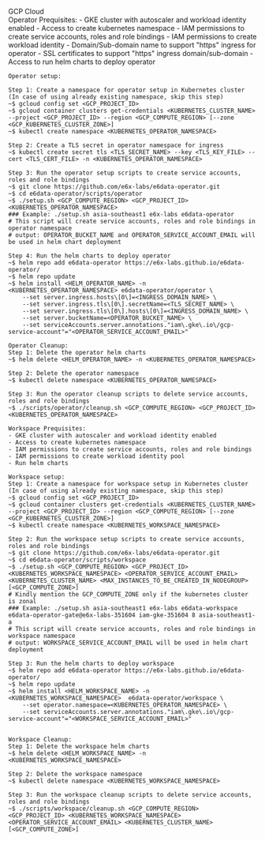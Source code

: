 GCP Cloud     
    Operator Prequisites:
    - GKE cluster with autoscaler and workload identity enabled
    - Access to create kubernetes namespace
    - IAM permissions to create service accounts, roles and role bindings
    - IAM permissions to create workload identity
    - Domain/Sub-domain name to support "https" ingress for operator
    - SSL certificates to support "https" ingress domain/sub-domain
    - Access to run helm charts to deploy operator

    Operator setup:

    Step 1: Create a namespace for operator setup in Kubernetes cluster (In case of using already existing namespace, skip this step)
    ~$ gcloud config set <GCP_PROJECT_ID>
    ~$ gcloud container clusters get-credentials <KUBERNETES_CLUSTER_NAME>  --project <GCP_PROJECT_ID> --region <GCP_COMPUTE_REGION> [--zone <GCP_KUBERNETES_CLUSTER_ZONE>]
    ~$ kubectl create namespace <KUBERNETES_OPERATOR_NAMESPACE>

    Step 2: Create a TLS secret in operator namespace for ingress
    ~$ kubectl create secret tls <TLS_SECRET_NAME> --key <TLS_KEY_FILE> --cert <TLS_CERT_FILE> -n <KUBERNETES_OPERATOR_NAMESPACE> 

    Step 3: Run the operator setup scripts to create service accounts, roles and role bindings
    ~$ git clone https://github.com/e6x-labs/e6data-operator.git
    ~$ cd e6data-operator/scripts/operator
    ~$ ./setup.sh <GCP_COMPUTE_REGION> <GCP_PROJECT_ID> <KUBERNETES_OPERATOR_NAMESPACE>
    ### Example: ./setup.sh asia-southeast1 e6x-labs e6data-operator
    # This script will create service accounts, roles and role bindings in operator namespace
    # output: OPERATOR_BUCKET_NAME and OPERATOR_SERVICE_ACCOUNT_EMAIL will be used in helm chart deployment

    Step 4: Run the helm charts to deploy operator
    ~$ helm repo add e6data-operator https://e6x-labs.github.io/e6data-operator/
    ~$ helm repo update
    ~$ helm install <HELM_OPERATOR_NAME> -n <KUBERNETES_OPERATOR_NAMESPACE> e6data-operator/operator \
        --set server.ingress.hosts\[0\]=<INGRESS_DOMAIN_NAME> \
        --set server.ingress.tls\[0\].secretName=<TLS_SECRET_NAME> \
        --set server.ingress.tls\[0\].hosts\[0\]=<INGRESS_DOMAIN_NAME> \
        --set server.bucketName=<OPERATOR_BUCKET_NAME> \
        --set serviceAccounts.server.annotations."iam\.gke\.io\/gcp-service-account"="<OPERATOR_SERVICE_ACCOUNT_EMAIL>" 

    Operator Cleanup:
    Step 1: Delete the operator helm charts
    ~$ helm delete <HELM_OPERATOR_NAME> -n <KUBERNETES_OPERATOR_NAMESPACE>

    Step 2: Delete the operator namespace
    ~$ kubectl delete namespace <KUBERNETES_OPERATOR_NAMESPACE>

    Step 3: Run the operator cleanup scripts to delete service accounts, roles and role bindings
    ~$ ./scripts/operator/cleanup.sh <GCP_COMPUTE_REGION> <GCP_PROJECT_ID> <KUBERNETES_OPERATOR_NAMESPACE>    

    Workspace Prequisites:
    - GKE cluster with autoscaler and workload identity enabled
    - Access to create kubernetes namespace
    - IAM permissions to create service accounts, roles and role bindings
    - IAM permissions to create workload identity pool
    - Run helm charts

    Workspace setup:
    Step 1: Create a namespace for workspace setup in Kubernetes cluster (In case of using already existing namespace, skip this step)
    ~$ gcloud config set <GCP_PROJECT_ID>
    ~$ gcloud container clusters get-credentials <KUBERNETES_CLUSTER_NAME>  --project <GCP_PROJECT_ID> --region <GCP_COMPUTE_REGION> [--zone <GCP_KUBERNETES_CLUSTER_ZONE>]
    ~$ kubectl create namespace <KUBERNETES_WORKSPACE_NAMESPACE>

    Step 2: Run the workspace setup scripts to create service accounts, roles and role bindings
    ~$ git clone https://github.com/e6x-labs/e6data-operator.git
    ~$ cd e6data-operator/scripts/workspace
    ~$ ./setup.sh <GCP_COMPUTE_REGION> <GCP_PROJECT_ID> <KUBERNETES_WORKSPACE_NAMESPACE> <OPERATOR_SERVICE_ACCOUNT_EMAIL> <KUBERNETES_CLUSTER_NAME> <MAX_INSTANCES_TO_BE_CREATED_IN_NODEGROUP> [<GCP_COMPUTE_ZONE>]
    # Kindly mention the GCP_COMPUTE_ZONE only if the kubernetes cluster is zonal
    ### Example: ./setup.sh asia-southeast1 e6x-labs e6data-workspace e6data-operator-gate@e6x-labs-351604 iam-gke-351604 8 asia-southeast1-a
    # This script will create service accounts, roles and role bindings in workspace namespace
    # output: WORKSPACE_SERVICE_ACCOUNT_EMAIL will be used in helm chart deployment

    Step 3: Run the helm charts to deploy workspace
    ~$ helm repo add e6data-operator https://e6x-labs.github.io/e6data-operator/
    ~$ helm repo update
    ~$ helm install <HELM_WORKSPACE_NAME> -n <KUBERNETES_WORKSPACE_NAMESPACE>  e6data-operator/workspace \
        --set operator.namespace=<KUBERNETES_OPERATOR_NAMESPACE> \
        --set serviceAccounts.server.annotations."iam\.gke\.io\/gcp-service-account"="<WORKSPACE_SERVICE_ACCOUNT_EMAIL>"


    Workspace Cleanup:
    Step 1: Delete the workspace helm charts
    ~$ helm delete <HELM_WORKSPACE_NAME> -n <KUBERNETES_WORKSPACE_NAMESPACE>

    Step 2: Delete the workspace namespace
    ~$ kubectl delete namespace <KUBERNETES_WORKSPACE_NAMESPACE>

    Step 3: Run the workspace cleanup scripts to delete service accounts, roles and role bindings
    ~$ ./scripts/workspace/cleanup.sh <GCP_COMPUTE_REGION> <GCP_PROJECT_ID> <KUBERNETES_WORKSPACE_NAMESPACE> <OPERATOR_SERVICE_ACCOUNT_EMAIL> <KUBERNETES_CLUSTER_NAME> [<GCP_COMPUTE_ZONE>]





